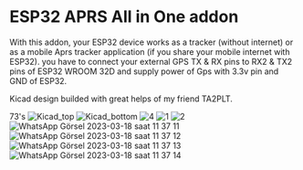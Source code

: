 # ESP32 APRS All in One addon
With this addon, your ESP32 device works as a tracker (without internet) or as a mobile Aprs tracker application (if you share your mobile internet with ESP32).
you have to connect your external GPS TX & RX pins to RX2 & TX2 pins of ESP32 WROOM 32D and supply power of Gps with 3.3v pin and GND of ESP32.

Kicad design builded with great helps of my friend TA2PLT.

73's
![Kicad_top](https://user-images.githubusercontent.com/5972349/231215530-2b1eae11-22d2-4504-90fb-feca52ab32b5.jpg)
![Kicad_bottom](https://user-images.githubusercontent.com/5972349/231215298-0ae98d42-5ba4-438f-aa29-f8314c658be5.jpg)
![4](https://user-images.githubusercontent.com/5972349/231215613-60669561-9bbf-4b13-81a7-5af68efcc736.jpg)
![1](https://user-images.githubusercontent.com/5972349/231215648-887fc2db-abe2-49da-81ad-b61f195978ca.jpg)
![2](https://user-images.githubusercontent.com/5972349/231215672-749dba7e-3bdb-455b-af4c-08ce5925c0d0.jpg)
![WhatsApp Görsel 2023-03-18 saat 11 37 11](https://user-images.githubusercontent.com/5972349/231215707-2aaf47d8-346a-4369-9a1e-e35c251fc975.jpg)
![WhatsApp Görsel 2023-03-18 saat 11 37 12](https://user-images.githubusercontent.com/5972349/231215711-a8012d6c-7219-48ea-bf00-bdc5e5dd915f.jpg)
![WhatsApp Görsel 2023-03-18 saat 11 37 13](https://user-images.githubusercontent.com/5972349/231215713-2eefc41f-9a16-46ea-9c33-9402353b4687.jpg)
![WhatsApp Görsel 2023-03-18 saat 11 37 14](https://user-images.githubusercontent.com/5972349/231215716-eb5c47ad-5a49-4794-9bbf-1522079f0fd6.jpg)
